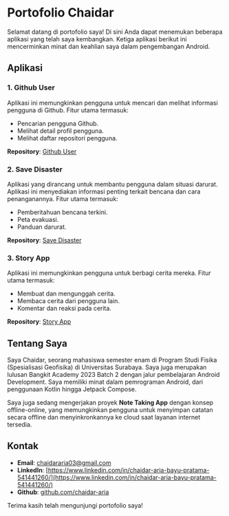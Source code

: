 # Portofolio Chaidar

Selamat datang di portofolio saya! Di sini Anda dapat menemukan beberapa aplikasi yang telah saya kembangkan. Ketiga aplikasi berikut ini mencerminkan minat dan keahlian saya dalam pengembangan Android.

## Aplikasi

### 1. Github User

Aplikasi ini memungkinkan pengguna untuk mencari dan melihat informasi pengguna di Github. Fitur utama termasuk:

- Pencarian pengguna Github.
- Melihat detail profil pengguna.
- Melihat daftar repositori pengguna.

**Repository**: [Github User](https://github.com/chaidar-aria/Portofolio-Chaidar/tree/github-user)

### 2. Save Disaster

Aplikasi yang dirancang untuk membantu pengguna dalam situasi darurat. Aplikasi ini menyediakan informasi penting terkait bencana dan cara penanganannya. Fitur utama termasuk:

- Pemberitahuan bencana terkini.
- Peta evakuasi.
- Panduan darurat.

**Repository**: [Save Disaster](https://github.com/chaidar-aria/Portofolio-Chaidar/tree/save-disaster)

### 3. Story App

Aplikasi ini memungkinkan pengguna untuk berbagi cerita mereka. Fitur utama termasuk:

- Membuat dan mengunggah cerita.
- Membaca cerita dari pengguna lain.
- Komentar dan reaksi pada cerita.

**Repository**: [Story App](https://github.com/chaidar-aria/Portofolio-Chaidar/tree/story-app)

## Tentang Saya

Saya Chaidar, seorang mahasiswa semester enam di Program Studi Fisika (Spesialisasi Geofisika) di Universitas Surabaya. Saya juga merupakan lulusan Bangkit Academy 2023 Batch 2 dengan jalur pembelajaran Android Development. Saya memiliki minat dalam pemrograman Android, dari penggunaan Kotlin hingga Jetpack Compose.

Saya juga sedang mengerjakan proyek **Note Taking App** dengan konsep offline-online, yang memungkinkan pengguna untuk menyimpan catatan secara offline dan menyinkronkannya ke cloud saat layanan internet tersedia.

## Kontak

- **Email**: [chaidararia03@gmail.com](mailto:chaidararia03@gmail.com)
- **LinkedIn**: [https://www.linkedin.com/in/chaidar-aria-bayu-pratama-541441260/](https://www.linkedin.com/in/chaidar-aria-bayu-pratama-541441260/)
- **Github**: [github.com/chaidar-aria](https://github.com/chaidar-aria)

Terima kasih telah mengunjungi portofolio saya!
